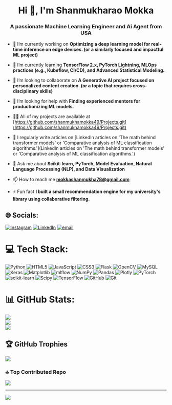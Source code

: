 <h1 align="center">Hi 👋, I'm Shanmukharao Mokka</h1>
<h3 align="center">A passionate Machine Learning Engineer and Ai Agent from USA</h3>

- 🔭 I’m currently working on **Optimizing a deep learning model for real-time inference on edge devices. (or a similarly focused and impactful ML project)**

- 🌱 I’m currently learning **TensorFlow 2.x, PyTorch Lightning, MLOps practices (e.g., Kubeflow, CI/CD), and Advanced Statistical Modeling.**

- 👯 I’m looking to collaborate on **A Generative AI project focused on personalized content creation. (or a topic that requires cross-disciplinary skills)**

- 🤝 I’m looking for help with **Finding experienced mentors for productionizing ML models.**

- 👨‍💻 All of my projects are available at [https://github.com/shanmukhamokka49/Projects.git](https://github.com/shanmukhamokka49/Projects.git)

- 📝 I regularly write articles on [LinkedIn articles on 'The math behind transformer models' or 'Comparative analysis of ML classification algorithms.'](LinkedIn articles on 'The math behind transformer models' or 'Comparative analysis of ML classification algorithms.')

- 💬 Ask me about **Scikit-learn, PyTorch, Model Evaluation, Natural Language Processing (NLP), and Data Visualization**

- 📫 How to reach me **mokkashanmukha78@gmail.com**

- ⚡ Fun fact **I built a small recommendation engine for my university's library using collaborative filtering.**


## 🌐 Socials:
[![Instagram](https://img.shields.io/badge/Instagram-%23E4405F.svg?logo=Instagram&logoColor=white)](https://instagram.com/shanmukha_mokka) [![LinkedIn](https://img.shields.io/badge/LinkedIn-%230077B5.svg?logo=linkedin&logoColor=white)](https://linkedin.com/in/www.linkedin.com/in/shanmukharaomokka7038) [![email](https://img.shields.io/badge/Email-D14836?logo=gmail&logoColor=white)](mailto:mokkashanmukha78@gmail.com) 

# 💻 Tech Stack:
![Python](https://img.shields.io/badge/python-3670A0?style=for-the-badge&logo=python&logoColor=ffdd54) ![HTML5](https://img.shields.io/badge/html5-%23E34F26.svg?style=for-the-badge&logo=html5&logoColor=white) ![JavaScript](https://img.shields.io/badge/javascript-%23323330.svg?style=for-the-badge&logo=javascript&logoColor=%23F7DF1E) ![CSS3](https://img.shields.io/badge/css3-%231572B6.svg?style=for-the-badge&logo=css3&logoColor=white) ![Flask](https://img.shields.io/badge/flask-%23000.svg?style=for-the-badge&logo=flask&logoColor=white) ![OpenCV](https://img.shields.io/badge/opencv-%23white.svg?style=for-the-badge&logo=opencv&logoColor=white) ![MySQL](https://img.shields.io/badge/mysql-4479A1.svg?style=for-the-badge&logo=mysql&logoColor=white) ![Keras](https://img.shields.io/badge/Keras-%23D00000.svg?style=for-the-badge&logo=Keras&logoColor=white) ![Matplotlib](https://img.shields.io/badge/Matplotlib-%23ffffff.svg?style=for-the-badge&logo=Matplotlib&logoColor=black) ![mlflow](https://img.shields.io/badge/mlflow-%23d9ead3.svg?style=for-the-badge&logo=numpy&logoColor=blue) ![NumPy](https://img.shields.io/badge/numpy-%23013243.svg?style=for-the-badge&logo=numpy&logoColor=white) ![Pandas](https://img.shields.io/badge/pandas-%23150458.svg?style=for-the-badge&logo=pandas&logoColor=white) ![Plotly](https://img.shields.io/badge/Plotly-%233F4F75.svg?style=for-the-badge&logo=plotly&logoColor=white) ![PyTorch](https://img.shields.io/badge/PyTorch-%23EE4C2C.svg?style=for-the-badge&logo=PyTorch&logoColor=white) ![scikit-learn](https://img.shields.io/badge/scikit--learn-%23F7931E.svg?style=for-the-badge&logo=scikit-learn&logoColor=white) ![Scipy](https://img.shields.io/badge/SciPy-%230C55A5.svg?style=for-the-badge&logo=scipy&logoColor=%white) ![TensorFlow](https://img.shields.io/badge/TensorFlow-%23FF6F00.svg?style=for-the-badge&logo=TensorFlow&logoColor=white) ![GitHub](https://img.shields.io/badge/github-%23121011.svg?style=for-the-badge&logo=github&logoColor=white) ![Git](https://img.shields.io/badge/git-%23F05033.svg?style=for-the-badge&logo=git&logoColor=white)
# 📊 GitHub Stats:
![](https://github-readme-stats.vercel.app/api?username=shanmukhamokka49&theme=dark&hide_border=false&include_all_commits=false&count_private=false)<br/>
![](https://nirzak-streak-stats.vercel.app/?user=shanmukhamokka49&theme=dark&hide_border=false)<br/>
![](https://github-readme-stats.vercel.app/api/top-langs/?username=shanmukhamokka49&theme=dark&hide_border=false&include_all_commits=false&count_private=false&layout=compact)

## 🏆 GitHub Trophies
![](https://github-profile-trophy.vercel.app/?username=shanmukhamokka49&theme=neon&no-frame=false&no-bg=false&margin-w=4)

### 🔝 Top Contributed Repo
![](https://github-contributor-stats.vercel.app/api?username=shanmukhamokka49&limit=5&theme=dark&combine_all_yearly_contributions=true)

---
[![](https://visitcount.itsvg.in/api?id=shanmukhamokka49&icon=0&color=0)](https://visitcount.itsvg.in)

<!-- Proudly created with GPRM ( https://gprm.itsvg.in ) -->
